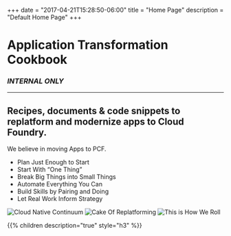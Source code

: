 +++
date = "2017-04-21T15:28:50-06:00"
title = "Home Page"
description = "Default Home Page"
+++

# Application Transformation Cookbook

### _**INTERNAL ONLY**_
---

## Recipes, documents & code snippets to replatform and modernize apps to Cloud Foundry.

We believe in moving Apps to PCF.
- Plan Just Enough to Start
- Start With “One Thing”
- Break Big Things into Small Things
- Automate Everything You Can
- Build Skills by Pairing and Doing
- Let Real Work Inform Strategy

![Cloud Native Continuum](/images/continuum.png?height=480px)
![Cake Of Replatforming](/images/cake.png?height=480px)
![This is How We Roll](/images/roll.png?height=480px)

{{% children description="true" style="h3" %}}
